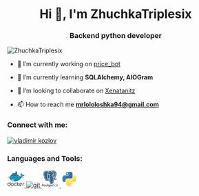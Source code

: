 <h1 align="center">Hi 👋, I'm ZhuchkaTriplesix</h1>
<h3 align="center">Backend python developer</h3>

<p align="left"> <img src="https://komarev.com/ghpvc/?username=juntexzhuk&label=Profile%20views&color=0e75b6&style=flat" alt="ZhuchkaTriplesix" /> </p>

- 🔭 I’m currently working on [price_bot](https://github.com/JuntexZhuk/price_bot/tree/main)

- 🌱 I’m currently learning **SQLAlchemy, AIOGram**

- 👯 I’m looking to collaborate on [Xenatanitz](https://github.com/JuntexZhuk/study/tree/master)

- 📫 How to reach me **mrlololoshka94@gmail.com**

<h3 align="left">Connect with me:</h3>
<p align="left">
<a href="https://www.leetcode.com/vladimir kozlov" target="blank"><img align="center" src="https://raw.githubusercontent.com/rahuldkjain/github-profile-readme-generator/master/src/images/icons/Social/leet-code.svg" alt="vladimir kozlov" height="30" width="40" /></a>
</p>

<h3 align="left">Languages and Tools:</h3>
<p align="left"> <a href="https://www.docker.com/" target="_blank" rel="noreferrer"> <img src="https://raw.githubusercontent.com/devicons/devicon/master/icons/docker/docker-original-wordmark.svg" alt="docker" width="40" height="40"/> </a> <a href="https://git-scm.com/" target="_blank" rel="noreferrer"> <img src="https://www.vectorlogo.zone/logos/git-scm/git-scm-icon.svg" alt="git" width="40" height="40"/> </a> <a href="https://www.postgresql.org" target="_blank" rel="noreferrer"> <img src="https://raw.githubusercontent.com/devicons/devicon/master/icons/postgresql/postgresql-original-wordmark.svg" alt="postgresql" width="40" height="40"/> </a> <a href="https://www.python.org" target="_blank" rel="noreferrer"> <img src="https://raw.githubusercontent.com/devicons/devicon/master/icons/python/python-original.svg" alt="python" width="40" height="40"/> </a> </p>
